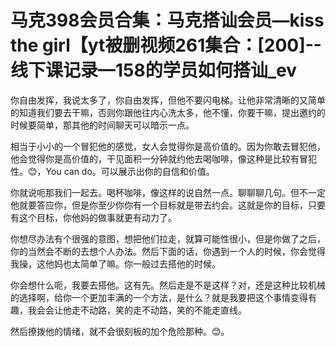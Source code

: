 # 马克398会员合集：马克搭讪会员—kiss the girl【yt被删视频261集合：[200]--线下课记录—158的学员如何搭讪_ev

你自由发挥，我说太多了，你自由发挥，但他不要闪电梯。让他非常清晰的又简单的知道我们要去干嘛，否则你跟他往内心洗太多，他不懂，你要干嘛，提出邀约的时候要简单，那其他的时间聊天可以暗示一点。

相当于小小的一个冒犯他的感觉，女人会觉得你是高价值的。因为你敢去冒犯他，他会觉得你是高价值的，干见面积一分钟就约他去喝咖啡，像这种是比较有冒犯性。😊，You can do。可以展示出你的自信和价值。

你就说呃那我们一起去。喝杯咖啡，像这样的说自然一点。聊聊聊几句。但不一定他就要答应你，但是你至少你你有一个目标就是带去约会。这就是你的目标，只要有这个目标，你他妈的做事就更有动力了。

你想尽办法有个很强的意图，想把他们拉走，就算可能性很小，但是你做了之后，你的当然会不断的去想个人办法。然后下面的话，你遇到一个人的时候，你会觉得我操，这他妈也太简单了嘛。你一般过去搭他的时候。

你会想什么呃，我要去搭他。这有先。然后走是不是这样？对，还是这种比较机械的选择啊，给你一个更加丰满的一个方法，是什么？就是我要把这个事情变得有趣，我会会让他走不动路，笑的走不动路，笑的不能走直线。

然后撩拨他的情绪，就不会很刻板的加个危险那种。😊。